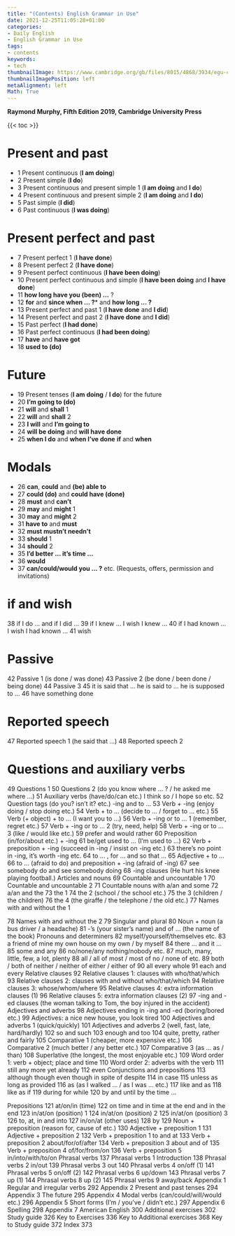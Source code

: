 ```yaml
---
title: "(Contents) English Grammar in Use"
date: 2021-12-25T11:05:28+01:00
categories:
- Daily English
- English Grammar in Use
tags:
- contents
keywords:
- tech
thumbnailImage: https://www.cambridge.org/gb/files/8015/4868/3934/egu-cover-large-cropped.png
thumbnailImagePosition: left
metaAlignment: left
Math: True
---
```

**Raymond Murphy, Fifth Edition 2019, Cambridge University Press**
<!--more-->
{{< toc >}}

# Present and past

* 1 Present continuous (**I am doing**)
* 2 Present simple (**I do**)
* 3 Present continuous and present simple 1 (**I am doing** and **I do**)
* 4 Present continuous and present simple 2 (**I am doing** and **I do**)
* 5 Past simple (**I did**)
* 6 Past continuous (**I was doing**)

# Present perfect and past

* 7 Present perfect 1 (**I have done**)
* 8 Present perfect 2 (**I have done**)
* 9 Present perfect continuous (**I have been doing**)
* 10 Present perfect continuous and simple (**I have been doing** and **I have done**)
* 11 **how long have you (been) …** ?
* 12 **for** and **since when … ?*** and **how long … ?**
* 13 Present perfect and past 1 (**I have done** and **I did**)
* 14 Present perfect and past 2 (**I have done** and **I did**)
* 15 Past perfect (**I had done**)
* 16 Past perfect continuous (**I had been doing**)
* 17 **have** and **have got**
* 18 **used to (do)**

# Future

* 19 Present tenses (**I am doing** / **I do**) for the future
* 20 **I’m going to (do)**
* 21 **will** and **shall** 1
* 22 **will** and **shall** 2
* 23 **I will** and **I’m going to**
* 24 **will be doing** and **will have done**
* 25 **when I do** and **when I’ve done** **if** and **when**

# Modals

* 26 **can**, **could** and **(be) able to**
* 27 **could (do)** and **could have (done)**
* 28 **must** and **can’t**
* 29 **may** and **might** 1
* 30 **may** and **might** 2
* 31 **have to** and **must**
* 32 **must mustn’t needn’t**
* 33 **should** 1
* 34 **should** 2
* 35 **I’d better … it’s time …**
* 36 **would**
* 37 **can/could/would you … ?** etc. (Requests, offers, permission and invitations)

# if and wish

38 if I do … and if I did …
39 if I knew … I wish I knew …
40 if I had known … I wish I had known …
41 wish

# Passive

42 Passive 1 (is done / was done)
43 Passive 2 (be done / been done / being done)
44 Passive 3
45 it is said that … he is said to … he is supposed to …
46 have something done

# Reported speech

47 Reported speech 1 (he said that …)
48 Reported speech 2

# Questions and auxiliary verbs

49 Questions 1
50 Questions 2 (do you know where … ? / he asked me where …)
51 Auxiliary verbs (have/do/can etc.) I think so / I hope so etc.
52 Question tags (do you? isn’t it? etc.)
-ing and to …
53 Verb + -ing (enjoy doing / stop doing etc.)
54 Verb + to … (decide to … / forget to … etc.)
55 Verb (+ object) + to … (I want you to …)
56 Verb + -ing or to … 1 (remember, regret etc.)
57 Verb + -ing or to … 2 (try, need, help)
58 Verb + -ing or to … 3 (like / would like etc.)
59 prefer and would rather
60 Preposition (in/for/about etc.) + -ing
61 be/get used to … (I’m used to …)
62 Verb + preposition + -ing (succeed in -ing / insist on -ing etc.)
63 there’s no point in -ing, it’s worth -ing etc.
64 to … , for … and so that …
65 Adjective + to …
66 to … (afraid to do) and preposition + -ing (afraid of -ing)
67 see somebody do and see somebody doing
68 -ing clauses (He hurt his knee playing football.)
Articles and nouns
69 Countable and uncountable 1
70 Countable and uncountable 2
71 Countable nouns with a/an and some
72 a/an and the
73 the 1
74 the 2 (school / the school etc.)
75 the 3 (children / the children)
76 the 4 (the giraffe / the telephone / the old etc.)
77 Names with and without the 1

78 Names with and without the 2
79 Singular and plural
80 Noun + noun (a bus driver / a headache)
81 -’s (your sister’s name) and of … (the name of the book)
Pronouns and determiners
82 myself/yourself/themselves etc.
83 a friend of mine my own house on my own / by myself
84 there … and it …
85 some and any
86 no/none/any nothing/nobody etc.
87 much, many, little, few, a lot, plenty
88 all / all of most / most of no / none of etc.
89 both / both of neither / neither of either / either of
90 all every whole
91 each and every
Relative clauses
92 Relative clauses 1: clauses with who/that/which
93 Relative clauses 2: clauses with and without who/that/which
94 Relative clauses 3: whose/whom/where
95 Relative clauses 4: extra information clauses (1)
96 Relative clauses 5: extra information clauses (2)
97 -ing and -ed clauses (the woman talking to Tom, the boy injured in the accident)
Adjectives and adverbs
98 Adjectives ending in -ing and -ed (boring/bored etc.)
99 Adjectives: a nice new house, you look tired
100 Adjectives and adverbs 1 (quick/quickly)
101 Adjectives and adverbs 2 (well, fast, late, hard/hardly)
102 so and such
103 enough and too
104 quite, pretty, rather and fairly
105 Comparative 1 (cheaper, more expensive etc.)
106 Comparative 2 (much better / any better etc.)
107 Comparative 3 (as … as / than)
108 Superlative (the longest, the most enjoyable etc.)
109 Word order 1: verb + object; place and time
110 Word order 2: adverbs with the verb
111 still any more yet already
112 even
Conjunctions and prepositions
113 although though even though in spite of despite
114 in case
115 unless as long as provided
116 as (as I walked … / as I was … etc.)
117 like and as
118 like as if
119 during for while
120 by and until by the time …

Prepositions
121 at/on/in (time)
122 on time and in time at the end and in the end
123 in/at/on (position) 1
124 in/at/on (position) 2
125 in/at/on (position) 3
126 to, at, in and into
127 in/on/at (other uses)
128 by
129 Noun + preposition (reason for, cause of etc.)
130 Adjective + preposition 1
131 Adjective + preposition 2
132 Verb + preposition 1 to and at
133 Verb + preposition 2 about/for/of/after
134 Verb + preposition 3 about and of
135 Verb + preposition 4 of/for/from/on
136 Verb + preposition 5 in/into/with/to/on
Phrasal verbs
137 Phrasal verbs 1 Introduction
138 Phrasal verbs 2 in/out
139 Phrasal verbs 3 out
140 Phrasal verbs 4 on/off (1)
141 Phrasal verbs 5 on/off (2)
142 Phrasal verbs 6 up/down
143 Phrasal verbs 7 up (1)
144 Phrasal verbs 8 up (2)
145 Phrasal verbs 9 away/back
Appendix 1 Regular and irregular verbs 292
Appendix 2 Present and past tenses 294
Appendix 3 The future 295
Appendix 4 Modal verbs (can/could/will/would etc.) 296
Appendix 5 Short forms (I’m / you’ve / didn’t etc.) 297
Appendix 6 Spelling 298
Appendix 7 American English 300
Additional exercises 302
Study guide 326
Key to Exercises 336
Key to Additional exercises 368
Key to Study guide 372
Index 373

